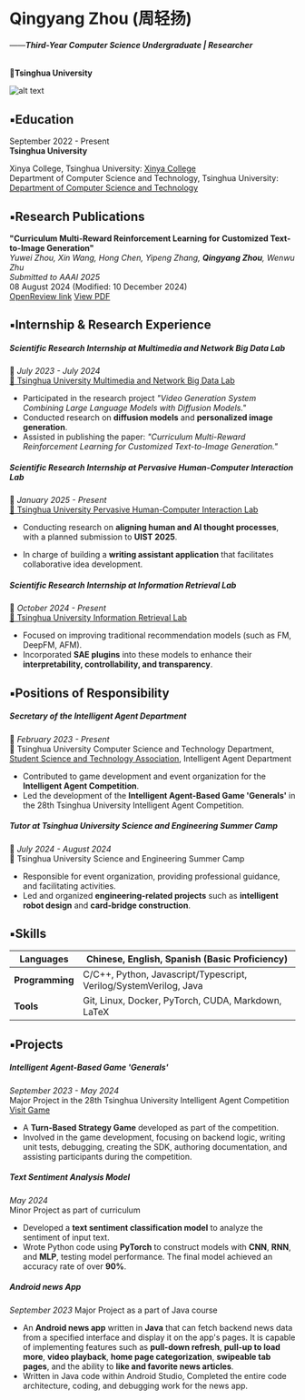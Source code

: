 # Qingyang Zhou (周轻扬)
###### ——**Third-Year Computer Science Undergraduate | Researcher**

**📍Tsinghua University**  
<!-- **Research Interests:** AI, 3D Vision&Reconstruction, Computer Graphics, Computer Vision, LLM, ML Security   -->
![alt text](pic2.jpg)
<!-- [Download CV](CV_zqy.pdf) -->

## **▪️Education**  

September 2022 - Present  
**Tsinghua University**

Xinya College, Tsinghua University: [Xinya College](https://www.xyc.tsinghua.edu.cn/en/)  
Department of Computer Science and Technology, Tsinghua University: [Department of Computer Science and Technology](https://www.cs.tsinghua.edu.cn/csen/)  



## **▪️Research Publications**

**"Curriculum Multi-Reward Reinforcement Learning for Customized Text-to-Image Generation"**  
*Yuwei Zhou, Xin Wang, Hong Chen, Yipeng Zhang, **Qingyang Zhou**, Wenwu Zhu*  
*Submitted to AAAI 2025*  
08 August 2024 (Modified: 10 December 2024)  
[OpenReview link](https://openreview.net/pdf?id=kiGUqX6Gct)
[View PDF](Curriculum_Multi_Reward.pdf)

## **▪️Internship & Research Experience**


##### **Scientific Research Internship at Multimedia and Network Big Data Lab** 

📅 *July 2023 - July 2024*  
[📍 Tsinghua University Multimedia and Network Big Data Lab](https://mn.cs.tsinghua.edu.cn/index/index.html)  

- Participated in the research project *"Video Generation System Combining Large Language Models with Diffusion Models."*  
- Conducted research on **diffusion models** and **personalized image generation**.  
- Assisted in publishing the paper: *"Curriculum Multi-Reward Reinforcement Learning for Customized Text-to-Image Generation."*


##### **Scientific Research Internship at Pervasive Human-Computer Interaction Lab**  

📅 *January 2025 - Present*  
[📍 Tsinghua University Pervasive Human-Computer Interaction Lab](https://pi.cs.tsinghua.edu.cn/)  

  - Conducting research on **aligning human and AI thought processes**, with a planned submission to **UIST 2025**.

  - In charge of building a **writing assistant application** that facilitates collaborative idea development.


##### **Scientific Research Internship at Information Retrieval Lab** 

📅 *October 2024 - Present*  
[📍 Tsinghua University Information Retrieval Lab](http://www.thuir.cn/)  

  - Focused on improving traditional recommendation models (such as FM, DeepFM, AFM).  
  - Incorporated **SAE plugins** into these models to enhance their **interpretability, controllability, and transparency**.




## **▪️Positions of Responsibility**

##### **Secretary of the Intelligent Agent Department**  
📅 *February 2023 - Present*  
📍 Tsinghua University Computer Science and Technology Department, [ Student Science and Technology Association](https://net9.org/home/), Intelligent Agent Department

- Contributed to game development and event organization for the **Intelligent Agent Competition**.  
- Led the development of the **Intelligent Agent-Based Game 'Generals'** in the 28th Tsinghua University Intelligent Agent Competition.


##### **Tutor at Tsinghua University Science and Engineering Summer Camp**  

📅 *July 2024 - August 2024*  
📍 Tsinghua University Science and Engineering Summer Camp  

- Responsible for event organization, providing professional guidance, and facilitating activities.  
- Led and organized **engineering-related projects** such as **intelligent robot design** and **card-bridge construction**.






## ▪️**Skills**

| **Languages**        | Chinese, English, Spanish (Basic Proficiency) |  
|----------------------|----------------------------------------------|  
| **Programming**       | C/C++, Python, Javascript/Typescript, Verilog/SystemVerilog, Java |  
| **Tools**             | Git, Linux, Docker, PyTorch, CUDA, Markdown, LaTeX |  




## ▪️**Projects**

##### **Intelligent Agent-Based Game 'Generals'**  

*September 2023 - May 2024*  
Major Project in the 28th Tsinghua University Intelligent Agent Competition  
[Visit Game](https://www.saiblo.net/game/35)  

- A **Turn-Based Strategy Game** developed as part of the competition.  
- Involved in the game development, focusing on backend logic, writing unit tests, debugging, creating the SDK, authoring documentation, and assisting participants during the competition.


##### **Text Sentiment Analysis Model**  


*May 2024*  
Minor Project as part of curriculum  

- Developed a **text sentiment classification model** to analyze the sentiment of input text.  
- Wrote Python code using **PyTorch** to construct models with **CNN**, **RNN**, and **MLP**, testing model performance. The final model achieved an accuracy rate of over **90%**.

##### **Android news App**


*September 2023*
Major Project as a part of Java course

- An **Android news app** written in **Java** that can fetch backend news data from a specified interface and display it on the app's pages. It is capable of implementing features such as **pull-down refresh**, **pull-up to load more**, **video playback**, **home page categorization**, **swipeable tab pages**, and the ability to **like and favorite news articles**.
- Written in Java code within Android Studio, Completed the entire code architecture, coding, and debugging work for the news app. 
